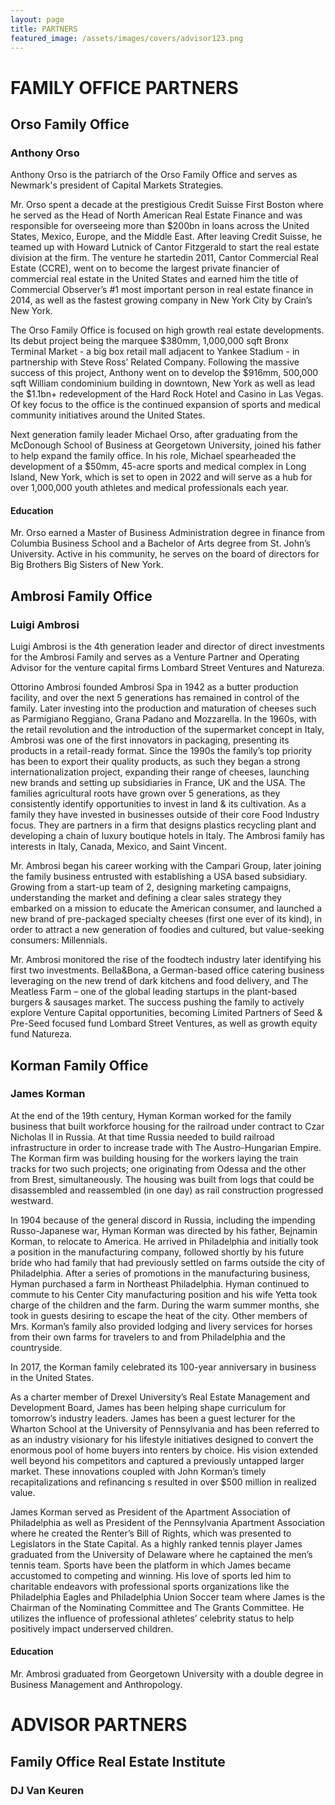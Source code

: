 ```yaml
---
layout: page
title: PARTNERS
featured_image: /assets/images/covers/advisor123.png
---
```


# FAMILY OFFICE PARTNERS


## Orso Family Office 
### Anthony Orso

Anthony Orso is the patriarch of the Orso Family Office and serves as Newmark's president of Capital Markets Strategies.

Mr. Orso spent a decade at the prestigious Credit Suisse First Boston where he served as the Head of North American Real Estate Finance and was responsible for overseeing more than $200bn in loans across the United States, Mexico, Europe, and the Middle East. After leaving Credit Suisse, he teamed up with Howard Lutnick of Cantor Fitzgerald to start the real estate division at the firm. The venture he startedin 2011, Cantor Commercial Real Estate (CCRE), went on to become the largest private financier of commercial real estate in the United States and earned him the title of Commercial Observer’s #1 most important person in real estate finance in 2014, as well as the fastest growing company in New York City by Crain’s New York. 

The Orso Family Office is focused on high growth real estate developments. Its debut project being the marquee $380mm, 1,000,000 sqft Bronx Terminal Market - a big box retail mall adjacent to Yankee Stadium - in partnership with Steve Ross’ Related Company. Following the massive success of this project, Anthony went on to develop the $916mm, 500,000 sqft William condominium building in downtown, New York as well as lead the $1.1bn+ redevelopment of the Hard Rock Hotel and Casino in Las Vegas. Of key focus to the office is the continued expansion of sports and medical community initiatives around the United States.

Next generation family leader Michael Orso, after graduating from the McDonough School of Business at Georgetown University, joined his father to help expand the family office. In his role, Michael spearheaded the development of a $50mm, 45-acre sports and medical complex in Long Island, New York, which is set to open in 2022 and will serve as a hub for over 1,000,000 youth athletes and medical professionals each year.

	
	
#### Education

Mr. Orso earned a Master of Business Administration degree in finance from Columbia Business School and a Bachelor of Arts degree from St. John’s University. Active in his community, he serves on the board of directors for Big Brothers Big Sisters of New York.
	
	

<!-- <div class="alignleft">
	<img src="/assets/images/people/.jpeg" alt="left" style="width:200px;">
</div> -->
## Ambrosi Family Office 
### Luigi Ambrosi

Luigi Ambrosi is the 4th generation leader and director of direct investments for the Ambrosi Family and serves as a Venture Partner and Operating Advisor for the venture capital firms Lombard Street Ventures and Natureza. 

Ottorino Ambrosi founded Ambrosi Spa in 1942 as a butter production facility, and over the next 5 generations has remained in control of the family. Later investing into the production and maturation of cheeses such as Parmigiano Reggiano, Grana Padano and Mozzarella. In the 1960s, with the retail revolution and the introduction of the supermarket concept in Italy, Ambrosi was one of the first innovators in packaging, presenting its products in a retail-ready format. Since the 1990s the family’s top priority has been to export their quality products, as such they began a strong internationalization project, expanding their range of cheeses, launching new brands and setting up subsidiaries in France, UK and the USA. The families agricultural roots have grown over 5 generations, as they consistently identify opportunities to invest in land & its cultivation. As a family they have invested in businesses outside of their core Food Industry focus. They are partners in a firm that designs plastics recycling plant and developing a chain of luxury boutique hotels in Italy. The Ambrosi family has interests in Italy, Canada, Mexico, and Saint Vincent.

Mr. Ambrosi began his career working with the Campari Group, later joining the family business entrusted with establishing a USA based subsidiary. Growing from a start-up team of 2, designing marketing campaigns,  understanding the market and defining a clear sales strategy they embarked on a mission to educate the American consumer, and launched a new brand of pre-packaged specialty cheeses (first one ever of its kind), in order to attract a new generation of foodies and cultured, but value-seeking consumers: Millennials. 

Mr. Ambrosi monitored the rise of the foodtech industry later identifying his first two investments. Bella&Bona, a German-based office catering business leveraging on the new trend of dark kitchens and food delivery, and The Meatless Farm – one of the global leading startups in the plant-based burgers & sausages market. The success pushing the family to actively explore Venture Capital opportunities, becoming Limited Partners of Seed & Pre-Seed focused fund Lombard Street Ventures, as well as growth equity fund Natureza.
	
<!-- <div class="alignleft">
	<img src="/assets/images/people/.jpeg" alt="left" style="width:200px;">
</div> -->
## Korman Family Office 
### James Korman

At the end of the 19th century, Hyman Korman worked for the family business that built workforce housing for the railroad under contract to Czar Nicholas II in Russia. At that time Russia needed to build railroad infrastructure in order to increase trade with The Austro-Hungarian Empire. The Korman firm was building housing for the workers laying the train tracks for two such projects; one originating from Odessa and the other from Brest, simultaneously. The housing was built from logs that could be disassembled and reassembled (in one day) as rail construction progressed westward. 

In 1904 because of the general discord in Russia, including the impending Russo-Japanese war, Hyman Korman was directed by his father, Bejnamin Korman, to relocate to America. He arrived in Philadelphia and initially took a position in the manufacturing company, followed shortly by his future bride who had family that had previously settled on farms outside the city of Philadelphia. After a series of promotions in the manufacturing business, Hyman purchased a farm in Northeast Philadelphia. Hyman continued to commute to his Center City manufacturing position and his wife Yetta took charge of the children and the farm. During the warm summer months, she took in guests desiring to escape the heat of the city. Other members of Mrs. Korman’s family also provided lodging and livery services for horses from their own farms for travelers to and from Philadelphia and the countryside.

In 2017, the Korman family celebrated its 100-year anniversary in business in the United States.

As a charter member of Drexel University’s Real Estate Management and Development Board, James has been helping shape curriculum for tomorrow’s industry leaders. James has been a guest lecturer for the Wharton School at the University of Pennsylvania and has been referred to as an industry visionary for his lifestyle initiatives designed to convert the enormous pool of home buyers into renters by choice. His vision extended well beyond his competitors and captured a previously untapped larger market. These innovations coupled with John Korman’s timely recapitalizations and refinancing s resulted in over $500 million in realized value.

James Korman served as President of the Apartment Association of Philadelphia as well as President of the Pennsylvania Apartment Association where he created the Renter’s Bill of Rights, which was presented to Legislators in the State Capital. As a highly ranked tennis player James graduated from the University of Delaware where he captained the men’s tennis team. Sports have been the platform in which James became accustomed to competing and winning. His love of sports led him to charitable endeavors with professional sports organizations like the Philadelphia Eagles and Philadelphia Union Soccer team where James is the Chairman of the Nominating Committee and The Grants Committee. He utilizes the influence of professional athletes’ celebrity status to help positively impact underserved children.	
	
#### Education
Mr. Ambrosi graduated from Georgetown University with a double degree in Business Management and Anthropology.


	
	
	
# ADVISOR PARTNERS


<!-- <div class="alignleft">
	<img src="/assets/images/people/.jpeg" alt="left" style="width:200px;">
</div> -->
## Family Office Real Estate Institute
### DJ Van Keuren 


